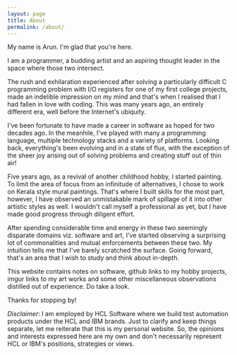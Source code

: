 ```yaml
---
layout: page
title: About
permalink: /about/
---
```

My name is Arun. I'm glad that you're here. 

I am a programmer, a budding artist and an aspiring thought leader in the space where those two intersect.

The rush and exhilaration experienced after solving a particularly difficult C programming problem with I/O registers for one of my first college projects, made an indelible impression on my mind and that's when I realised that I had fallen in love with coding. This was many years ago, an entirely different era, well before the Internet's ubiquity. 

I've been fortunate to have made a career in software as hoped for two decades ago. In the meanhile, I've played with many a programming language, multiple technology stacks and a variety of platforms. Looking back, everything's been evolving and in a state of flux, with the exception of the sheer joy arising out of solving problems and creating stuff out of thin air!

Five years ago, as a revival of another childhood hobby, I started painting. To limit the area of focus from an infinitude of alternatives, I chose to work on Kerala style mural paintings. That's where I built skills for the most part, however, I have observed an unmistakable mark of spillage of it into other artistic styles as well. I wouldn't call myself a professional as yet, but I have made good progress through diligent effort.

After spending considerable time and energy in these two seemingly disparate domains viz. software and art, I've started observing a surprising lot of commonalities and mutual enforcements between these two. My intuition tells me that I've barely scratched the surface. Going forward, that's an area that I wish to study and think about in-depth.

This website contains notes on software, github links to my hobby projects, imgur links to my art works and some other miscellaneous observations distilled out of experience. Do take a look.

Thanks for stopping by!

<i>_Disclaimer_</i>: I am employed by HCL Software where we build test automation products under the HCL and IBM brands. Just to clarify and keep things separate, let me reiterate that this is my personal website. So, the opinions and interests expressed here are my own and don't necessarily represent HCL or IBM's positions, strategies or views.